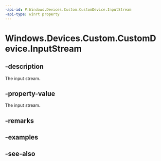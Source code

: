 ----api-id: P:Windows.Devices.Custom.CustomDevice.InputStream
-api-type: winrt property
---<!-- Property syntaxpublic Windows.Storage.Streams.IInputStream InputStream { get; }--># Windows.Devices.Custom.CustomDevice.InputStream## -descriptionThe input stream.## -property-valueThe input stream.## -remarks## -examples## -see-also